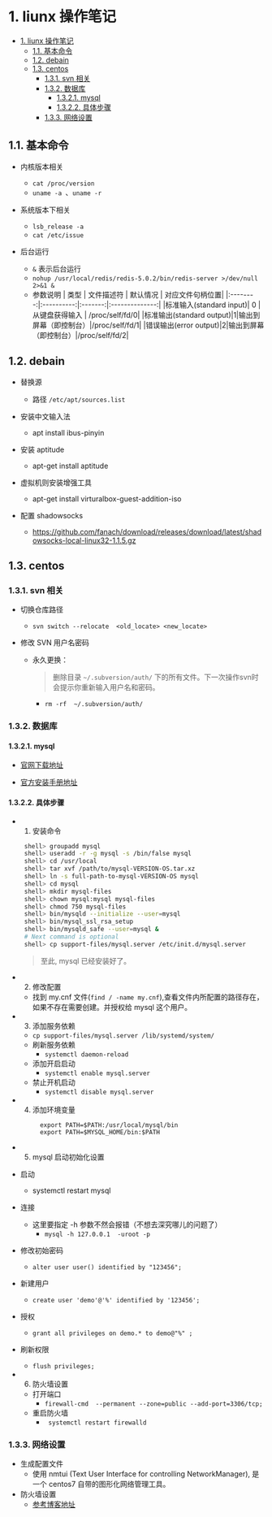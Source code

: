 # 1. liunx 操作笔记
<!-- TOC -->

- [1. liunx 操作笔记](#1-liunx-操作笔记)
  - [1.1. 基本命令](#11-基本命令)
  - [1.2. debain](#12-debain)
  - [1.3. centos](#13-centos)
    - [1.3.1. svn 相关](#131-svn-相关)
    - [1.3.2. 数据库](#132-数据库)
      - [1.3.2.1. mysql](#1321-mysql)
      - [1.3.2.2. 具体步骤](#1322-具体步骤)
    - [1.3.3. 网络设置](#133-网络设置)

<!-- /TOC -->

## 1.1. 基本命令
  - 内核版本相关
    - `cat /proc/version`
    - `uname -a `、`uname -r` 
    
  - 系统版本下相关
    - `lsb_release -a` 
    - `cat /etc/issue`
  
  - 后台运行
    - `&` 表示后台运行
    - `nohup /usr/local/redis/redis-5.0.2/bin/redis-server >/dev/null 2>&1 &`
    - 参数说明
      |   类型   | 文件描述符 | 默认情况 | 对应文件句柄位置|
      |:--------:|:----------:|:-------:|:--------------:|
      |标准输入(standard input)| 0 | 从键盘获得输入 | /proc/self/fd/0|
      |标准输出(standard output)|1|输出到屏幕（即控制台）|/proc/self/fd/1|
      |错误输出(error output)|2|输出到屏幕（即控制台）|/proc/self/fd/2|
      


## 1.2. debain 
- 替换源
    - 路径 `/etc/apt/sources.list`

- 安装中文输入法
    - apt install ibus-pinyin

- 安装 aptitude
    - apt-get install aptitude

- 虚拟机则安装增强工具
    - apt-get install virturalbox-guest-addition-iso

- 配置 shadowsocks 
    - https://github.com/fanach/download/releases/download/latest/shadowsocks-local-linux32-1.1.5.gz

## 1.3. centos


### 1.3.1. svn 相关
- 切换仓库路径
  - `svn switch --relocate  <old_locate> <new_locate>`

- 修改 SVN 用户名密码
  - 永久更换：
    > 删除目录 `~/.subversion/auth/` 下的所有文件。下一次操作svn时会提示你重新输入用户名和密码。
    - `rm -rf  ~/.subversion/auth/`


### 1.3.2. 数据库

#### 1.3.2.1. mysql
- [官网下载地址](#https://cdn.mysql.com//Downloads/MySQL-8.0/mysql-8.0.17-linux-glibc2.12-x86_64.tar.xz)

- [官方安装手册地址](#https://dev.mysql.com/doc/refman/8.0/en/binary-installation.html)


#### 1.3.2.2. 具体步骤
- 1. 安装命令
   ```sh
    shell> groupadd mysql
    shell> useradd -r -g mysql -s /bin/false mysql
    shell> cd /usr/local
    shell> tar xvf /path/to/mysql-VERSION-OS.tar.xz
    shell> ln -s full-path-to-mysql-VERSION-OS mysql
    shell> cd mysql
    shell> mkdir mysql-files
    shell> chown mysql:mysql mysql-files
    shell> chmod 750 mysql-files
    shell> bin/mysqld --initialize --user=mysql
    shell> bin/mysql_ssl_rsa_setup
    shell> bin/mysqld_safe --user=mysql &
    # Next command is optional
    shell> cp support-files/mysql.server /etc/init.d/mysql.server
   ```
  > 至此, mysql 已经安装好了。

- 2. 修改配置
  - 找到 my.cnf 文件(`find / -name my.cnf`),查看文件内所配置的路径存在，如果不存在需要创建。并授权给 mysql 这个用户。

- 3. 添加服务依赖
  - `cp support-files/mysql.server /lib/systemd/system/`
  - 刷新服务依赖 
    - `systemctl daemon-reload` 
  - 添加开启启动  
    - `systemctl enable mysql.server`
  - 禁止开机启动
    - `systemctl disable mysql.server`

- 4. 添加环境变量
     ```
       export PATH=$PATH:/usr/local/mysql/bin
       export PATH=$MYSQL_HOME/bin:$PATH
     ```
 - 5. mysql 启动初始化设置
  - 启动
    - systemctl restart mysql
  - 连接
    - 这里要指定 -h 参数不然会报错（不想去深究哪儿的问题了）
      - `mysql -h 127.0.0.1  -uroot -p `  
  - 修改初始密码
    - `alter user user() identified by "123456";`
  - 新建用户
    - `create user 'demo'@'%' identified by '123456';`
  - 授权
    - `grant all privileges on demo.* to demo@"%" ;`
  - 刷新权限
    - `flush privileges;`       
 - 6. 防火墙设置
    - 打开端口
      - `firewall-cmd  --permanent --zone=public --add-port=3306/tcp;`
    - 重启防火墙
      - ` systemctl restart firewalld`  
    
### 1.3.3. 网络设置
- 生成配置文件
  - 使用 nmtui (Text User Interface for controlling NetworkManager), 是一个 centos7 自带的图形化网络管理工具。
- 防火墙设置
  - [参考博客地址](#https://www.cnblogs.com/daxiongblog/p/6003170.html)  


